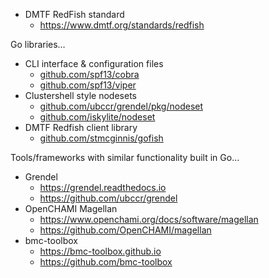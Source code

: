
* DMTF RedFish standard
  - <https://www.dmtf.org/standards/redfish>

Go libraries…

* CLI interface & configuration files
  - [github.com/spf13/cobra](https://github.com/spf13/cobra)
  - [github.com/spf13/viper](https://github.com/spf13/viper)
* Clustershell style nodesets
  - [github.com/ubccr/grendel/pkg/nodeset](https://github.com/ubccr/grendel/tree/main/pkg/nodeset)
  - [github.com/iskylite/nodeset](https://pkg.go.dev/github.com/iskylite/nodeset)
* DMTF Redfish client library
  - [github.com/stmcginnis/gofish](https://github.com/stmcginnis/gofish)

Tools/frameworks with similar functionality built in Go…

* Grendel
  - <https://grendel.readthedocs.io>
  - <https://github.com/ubccr/grendel>
* OpenCHAMI Magellan
  - <https://www.openchami.org/docs/software/magellan>
  - <https://github.com/OpenCHAMI/magellan>
* bmc-toolbox
  - <https://bmc-toolbox.github.io>
  - <https://github.com/bmc-toolbox>

